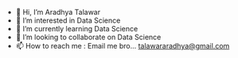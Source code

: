- 👋 Hi, I’m Aradhya Talawar
- 👀 I’m interested in Data Science
- 🌱 I’m currently learning Data Science
- 💞️ I’m looking to collaborate on Data Science
- 📫 How to reach me : Email me bro... talawararadhya@gmail.com

<!---
Arus-hub/Arus-hub is a ✨ special ✨ repository because its `README.md` (this file) appears on your GitHub profile.
You can click the Preview link to take a look at your changes.
--->
